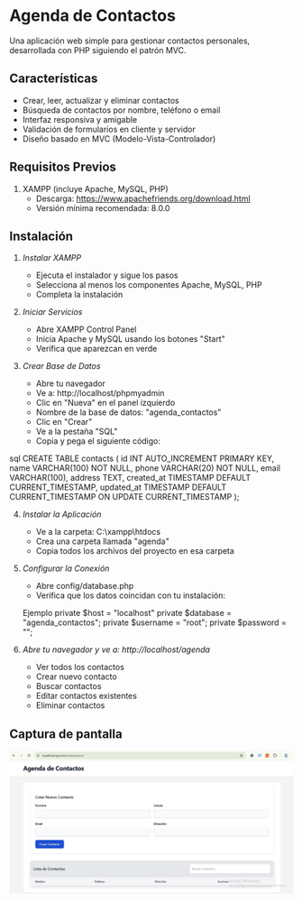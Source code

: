 # Agenda de Contactos
Una aplicación web simple para gestionar contactos personales, desarrollada con PHP siguiendo el patrón MVC.
## Características
- Crear, leer, actualizar y eliminar contactos
- Búsqueda de contactos por nombre, teléfono o email
- Interfaz responsiva y amigable
- Validación de formularios en cliente y servidor
- Diseño basado en MVC (Modelo-Vista-Controlador)

## Requisitos Previos

1. XAMPP (incluye Apache, MySQL, PHP)
   - Descarga: https://www.apachefriends.org/download.html
   - Versión mínima recomendada: 8.0.0

## Instalación

1. *Instalar XAMPP*
   - Ejecuta el instalador y sigue los pasos
   - Selecciona al menos los componentes Apache, MySQL, PHP
   - Completa la instalación

2. *Iniciar Servicios*
   - Abre XAMPP Control Panel
   - Inicia Apache y MySQL usando los botones "Start"
   - Verifica que aparezcan en verde

3. *Crear Base de Datos*
   - Abre tu navegador
   - Ve a: http://localhost/phpmyadmin
   - Clic en "Nueva" en el panel izquierdo
   - Nombre de la base de datos: "agenda_contactos"
   - Clic en "Crear"
   - Ve a la pestaña "SQL"
   - Copia y pega el siguiente código:

sql
CREATE TABLE contacts (
    id INT AUTO_INCREMENT PRIMARY KEY,
    name VARCHAR(100) NOT NULL,
    phone VARCHAR(20) NOT NULL,
    email VARCHAR(100),
    address TEXT,
    created_at TIMESTAMP DEFAULT CURRENT_TIMESTAMP,
    updated_at TIMESTAMP DEFAULT CURRENT_TIMESTAMP ON UPDATE CURRENT_TIMESTAMP
);


4. *Instalar la Aplicación*
   - Ve a la carpeta: C:\xampp\htdocs
   - Crea una carpeta llamada "agenda"
   - Copia todos los archivos del proyecto en esa carpeta

5. *Configurar la Conexión*
   - Abre config/database.php
   - Verifica que los datos coincidan con tu instalación:

    Ejemplo 
    private $host = "localhost"
    private $database = "agenda_contactos";
    private $username = "root";
    private $password = "";

6. *Abre tu navegador y ve a: http://localhost/agenda*

   - Ver todos los contactos
   - Crear nuevo contacto
   - Buscar contactos
   - Editar contactos existentes
   - Eliminar contactos


## Captura de pantalla
![Descripción de la imagen](./src/public/images/image.png)




